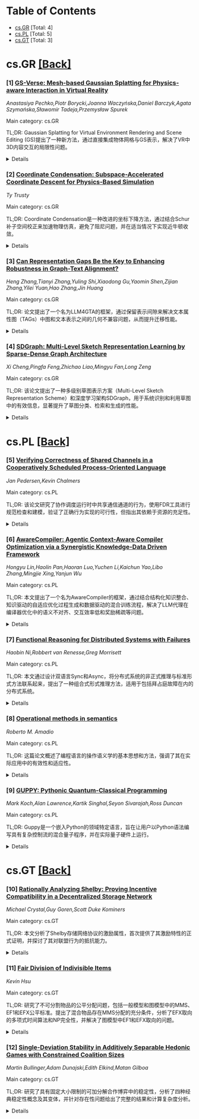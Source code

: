 <div id=toc></div>

# Table of Contents

- [cs.GR](#cs.GR) [Total: 4]
- [cs.PL](#cs.PL) [Total: 5]
- [cs.GT](#cs.GT) [Total: 3]


<div id='cs.GR'></div>

# cs.GR [[Back]](#toc)

### [1] [GS-Verse: Mesh-based Gaussian Splatting for Physics-aware Interaction in Virtual Reality](https://arxiv.org/abs/2510.11878)
*Anastasiya Pechko,Piotr Borycki,Joanna Waczyńska,Daniel Barczyk,Agata Szymańska,Sławomir Tadeja,Przemysław Spurek*

Main category: cs.GR

TL;DR: Gaussian Splatting for Virtual Environment Rendering and Scene Editing (GS)提出了一种新方法，通过直接集成物体网格与GS表示，解决了VR中3D内容交互的局限性问题。


<details>
  <summary>Details</summary>
Motivation: 随着对沉浸式3D内容需求的增长，现有VR交互方法存在工程密集和几何简化的问题，影响了视觉保真度和物理精度。

Method: GS方法直接集成物体网格与GS表示，实现更精确的表面近似和真实变形交互，同时支持物理引擎无关的设计。

Result: 通过18人参与的对比用户研究，验证了GS方法在物理感知拉伸等操作中显著优于现有技术，并在其他物理操作中表现一致可靠。

Conclusion: GS方法为交互式3D操作提供了一种高效、适应性强且直观的替代方案，具有广泛的应用潜力。

Abstract: As the demand for immersive 3D content grows, the need for intuitive and
efficient interaction methods becomes paramount. Current techniques for
physically manipulating 3D content within Virtual Reality (VR) often face
significant limitations, including reliance on engineering-intensive processes
and simplified geometric representations, such as tetrahedral cages, which can
compromise visual fidelity and physical accuracy. In this paper, we introduce
\our{} (\textbf{G}aussian \textbf{S}platting for \textbf{V}irtual
\textbf{E}nvironment \textbf{R}endering and \textbf{S}cene \textbf{E}diting), a
novel method designed to overcome these challenges by directly integrating an
object's mesh with a Gaussian Splatting (GS) representation. Our approach
enables more precise surface approximation, leading to highly realistic
deformations and interactions. By leveraging existing 3D mesh assets, \our{}
facilitates seamless content reuse and simplifies the development workflow.
Moreover, our system is designed to be physics-engine-agnostic, granting
developers robust deployment flexibility. This versatile architecture delivers
a highly realistic, adaptable, and intuitive approach to interactive 3D
manipulation. We rigorously validate our method against the current
state-of-the-art technique that couples VR with GS in a comparative user study
involving 18 participants. Specifically, we demonstrate that our approach is
statistically significantly better for physics-aware stretching manipulation
and is also more consistent in other physics-based manipulations like twisting
and shaking. Further evaluation across various interactions and scenes confirms
that our method consistently delivers high and reliable performance, showing
its potential as a plausible alternative to existing methods.

</details>


### [2] [Coordinate Condensation: Subspace-Accelerated Coordinate Descent for Physics-Based Simulation](https://arxiv.org/abs/2510.12053)
*Ty Trusty*

Main category: cs.GR

TL;DR: Coordinate Condensation是一种改进的坐标下降方法，通过结合Schur补子空间校正来加速物理仿真，避免了阻尼问题，并在适当情况下实现近牛顿收敛。


<details>
  <summary>Details</summary>
Motivation: 传统坐标下降方法在处理全局耦合问题时引入阻尼，可能降低收敛速度。本文旨在通过改进方法消除阻尼并提高效率。

Method: 利用Schur补子空间校正增强局部坐标更新，独立求解局部和子空间位移，避免阻尼问题。

Result: 实验表明，该方法在不同材料刚度和网格分辨率下均显著优于传统坐标下降和JGS2方法，收敛速度更快。

Conclusion: Coordinate Condensation在保持高效并行性的同时，实现了近牛顿收敛，并为未来求解器设计提供了指导。

Abstract: We introduce Coordinate Condensation, a variant of coordinate descent that
accelerates physics-based simulation by augmenting local coordinate updates
with a Schur-complement-based subspace correction. Recent work by Lan et al.
2025 (JGS2) uses perturbation subspaces to augment local solves to account for
global coupling, but their approach introduces damping that can degrade
convergence. We reuse this subspace but solve for local and subspace
displacements independently, eliminating this damping. For problems where the
subspace adequately captures global coupling, our method achieves near-Newton
convergence while retaining the efficiency and parallelism of coordinate
descent. Through experiments across varying material stiffnesses and mesh
resolutions, we show substantially faster convergence than both standard
coordinate descent and JGS2. We also characterize when subspace-based
coordinate methods succeed or fail, offering insights for future solver design.

</details>


### [3] [Can Representation Gaps Be the Key to Enhancing Robustness in Graph-Text Alignment?](https://arxiv.org/abs/2510.12087)
*Heng Zhang,Tianyi Zhang,Yuling Shi,Xiaodong Gu,Yaomin Shen,Zijian Zhang,Yilei Yuan,Hao Zhang,Jin Huang*

Main category: cs.GR

TL;DR: 论文提出了一个名为LLM4GTA的框架，通过保留表示间隙来解决文本属性图（TAGs）中图和文本表示之间的几何不兼容问题，从而提升迁移性能。


<details>
  <summary>Details</summary>
Motivation: 现有方法通过对比学习最大化跨模态相似性，但过度对齐会导致表示空间的结构崩溃，损害拓扑推理和语义理解能力。

Method: LLM4GTA框架包括自适应间隙保留模块和模态内补偿机制，前者防止过度对齐，后者通过辅助分类器增强图空间的区分能力。

Result: 实验表明，LLM4GTA在零样本和少样本场景下显著优于现有方法。

Conclusion: 保留表示间隙是维护模态特定知识和提升迁移性能的关键，LLM4GTA有效地解决了现有方法的局限性。

Abstract: Representation learning on text-attributed graphs (TAGs) integrates
structural connectivity with rich textual semantics, enabling applications in
diverse domains. Current methods largely rely on contrastive learning to
maximize cross-modal similarity, assuming tighter coupling between graph and
text representations improves transfer performance. However, our empirical
analysis reveals that both natural gap expansion and forced gap reduction
result in performance degradation by disrupting pre-trained knowledge
structures and impairing generalization. This arises from the geometric
incompatibility between encoders, where graph encoders capture topological
patterns, while text encoders capture semantic structures. Over-alignment
compresses these distinct spaces into shared subspaces, causing structure
collapse that diminishes both topological reasoning and semantic understanding.
We propose \textbf{LLM4GTA}, a gap-aware alignment framework that preserves
representation gaps as geometric necessities for maintaining modality-specific
knowledge and improving transfer performance. LLM4GTA includes an adaptive gap
preservation module to prevent over-alignment by monitoring similarity
evolution and an intra-modal compensation mechanism that boosts discriminative
power using auxiliary classifiers in graph space. Extensive experiments show
significant improvements over existing methods in zero-shot and few-shot
scenarios.

</details>


### [4] [SDGraph: Multi-Level Sketch Representation Learning by Sparse-Dense Graph Architecture](https://arxiv.org/abs/2510.12192)
*Xi Cheng,Pingfa Feng,Zhichao Liao,Mingyu Fan,Long Zeng*

Main category: cs.GR

TL;DR: 该论文提出了一种多级别草图表示方案（Multi-Level Sketch Representation Scheme）和深度学习架构SDGraph，用于系统识别和利用草图中的有效信息，显著提升了草图分类、检索和生成的性能。


<details>
  <summary>Details</summary>
Motivation: 现有的草图学习方法在识别和利用草图中的有效信息方面存在局限，缺乏对有效信息的系统性研究，这限制了现有方法的性能。

Method: 首先提出了多级别草图表示方案，将草图信息分为草图级、笔画级和点级三个层次；随后设计了深度学习架构SDGraph，包含稀疏图和稠密图两个互补模块，分别用于不同层次的表示学习，并通过信息融合模块增强特征提取。

Result: SDGraph在草图分类和检索任务中分别实现了1.15%和1.70%的准确率提升，在矢量草图生成质量上提升了36.58%。

Conclusion: 多级别草图表示方案和SDGraph架构有效提升了草图相关任务的性能，验证了系统性识别和利用草图信息的潜力。

Abstract: Freehand sketches exhibit unique sparsity and abstraction, necessitating
learning pipelines distinct from those designed for images. For sketch learning
methods, the central objective is to fully exploit the effective information
embedded in sketches. However, there is limited research on what constitutes
effective sketch information, which in turn constrains the performance of
existing approaches. To tackle this issue, we first proposed the Multi-Level
Sketch Representation Scheme to systematically identify the effective
information. The scheme organizes sketch representation into three levels:
sketch-level, stroke-level, and point-level. This design is based on the
granularity of analytical elements, from coarse (sketch-level) to fine
(point-level), thereby ensuring more comprehensive coverage of the sketch
information. For each level, we conducted theoretical analyses and experimental
evaluations to identify and validate the effective information. Building on the
above studies, we developed SDGraph, a deep learning architecture designed to
exploit the identified effective information across the three levels. SDGraph
comprises two complementary modules: a Sparse Graph that treats strokes as
nodes for sketch-level and stroke-level representation learning, and a Dense
Graph that treats points as nodes for sketch-level and point-level
representation learning. Both modules employ graph convolution along with
down-sampling and up-sampling operations, enabling them to function as both
encoder and decoder. Besides that, an information fusion module bridges the two
graphs to further enhance feature extraction. SDGraph supports a wide range of
sketch-related downstream tasks, achieving accuracy improvements of 1.15\% and
1.70\% over the state-of-the-art in classification and retrieval, respectively,
and 36.58\% improvement in vector sketch generation quality.

</details>


<div id='cs.PL'></div>

# cs.PL [[Back]](#toc)

### [5] [Verifying Correctness of Shared Channels in a Cooperatively Scheduled Process-Oriented Language](https://arxiv.org/abs/2510.11751)
*Jan Pedersen,Kevin Chalmers*

Main category: cs.PL

TL;DR: 该论文研究了协作调度运行时中共享通信通道的行为，使用FDR工具进行规范检查和建模，验证了正确行为实现的可行性，但指出其依赖于资源的充足性。


<details>
  <summary>Details</summary>
Motivation: 研究共享通信通道在协作调度运行时中的行为，以确保并发组件在现实条件下能按规范运行。

Method: 使用FDR工具进行规范检查和建模，开发共享通道的行为规范和其在ProcessJ语言中的实现模型。

Result: 结果表明，虽然可以正确实现共享通道的行为，但其结果依赖于执行所有相关进程的充足资源。

Conclusion: 建模并发组件的运行时环境是确保其在现实中按规范运行的必要条件。

Abstract: Correct concurrent behaviour is important in understanding how components
will act within certain conditions. In this work. we analyse the behaviour of
shared communicating channels within a coorporatively scheduled runtime. We use
the refinement checking and modelling tool FDR to develop both specifications
of how such shared channels should behave and models of the implementations of
these channels in the cooperatively scheduled language ProcessJ. Our results
demonstrate that although we can certainly implement the correct behaviour of
such channels, the outcome is dependant on having adequate resources available
to execute all processes involved. We conclude that modelling the runtime
environment of concurrent components is necessary to ensure components behave
as specified in the real world.

</details>


### [6] [AwareCompiler: Agentic Context-Aware Compiler Optimization via a Synergistic Knowledge-Data Driven Framework](https://arxiv.org/abs/2510.11759)
*Hongyu Lin,Haolin Pan,Haoran Luo,Yuchen Li,Kaichun Yao,Libo Zhang,Mingjie Xing,Yanjun Wu*

Main category: cs.PL

TL;DR: 本文提出了一个名为AwareCompiler的框架，通过结合结构化知识整合、知识驱动的自适应优化过程生成和数据驱动的混合训练流程，解决了LLM代理在编译器优化中的语义不对齐、交互效率低和奖励稀疏等问题。


<details>
  <summary>Details</summary>
Motivation: 编译器优化对提升程序性能至关重要，但现有基于LLM的代理在自动化编译器优化中面临语义不对齐、交互效率低和奖励稀疏的挑战。

Method: AwareCompiler框架通过结构化知识整合和数据集构建、知识驱动的自适应优化过程生成以及数据驱动的混合训练流程，解决了上述挑战。

Result: 在标准基准测试中，AwareCompiler在性能和效率上均显著优于现有基线，验证了其知识数据驱动方法的有效性。

Conclusion: AwareCompiler通过创新的知识数据驱动方法，成功提升了编译器优化的自动化水平和性能，为相关领域提供了新的解决方案。

Abstract: Compiler optimization is crucial for enhancing program performance by
transforming the sequence of optimization passes while maintaining correctness.
Despite the promising potential of large language models (LLMs)-based agent for
software optimization, automating compiler optimization remains challenging due
to: (1) semantic misalignment between abstract program representations and
concrete optimization passes, (2) inefficient interaction mechanisms between
agents and compiler environments, and (3) reward sparsity from the extensive
decision-making process within large optimization spaces. This paper introduces
\textbf{AwareCompiler}, an agentic framework for compiler optimization that
addresses these challenges through three key innovations: structured knowledge
integration and dataset construction, knowledge-driven adaptive pass
generation, and data-driven hybrid training pipeline. Experimental results on
standard benchmarks demonstrate that AwareCompiler significantly outperforms
existing baselines in both performance and efficiency, highlighting the
effectiveness of our synergistic knowledge-data-driven approach. Our code is
publicly available at https://github.com/LHY-24/AwareCompiler.

</details>


### [7] [Functional Reasoning for Distributed Systems with Failures](https://arxiv.org/abs/2510.12131)
*Haobin Ni,Robbert van Renesse,Greg Morrisett*

Main category: cs.PL

TL;DR: 本文通过设计双语言Sync和Async，将分布式系统的非正式推理与标准形式方法联系起来，提出了一种组合式形式推理方法，适用于包括拜占庭故障在内的分布式系统。


<details>
  <summary>Details</summary>
Motivation: 分布式系统理论中的非正式推理虽然直观，但其正确性和形式证明的对应性存疑。本文旨在通过语言设计和元分析，将这种推理方式正式化并与标准形式方法连接。

Method: 设计了双语言Sync和Async，Sync以同步数据并行程序描述分布式系统，适合Hoare风格的形式推理；Async以交互式单子程序集合描述系统，具有标准基于跟踪的操作语义。Sync编译为Async并可提取为可执行代码。

Result: 证明了在Sync程序的指称语义中验证的安全属性在其编译的Async程序的操作语义中得以保留。并在Rocq中实现了双语言，验证了BOSCO和SeqPaxos两种容错共识协议的安全属性。

Conclusion: 本文通过双语言设计，提供了一个组合式形式推理框架，成功将分布式系统的非正式推理与形式证明联系起来。

Abstract: Distributed system theory literature often argues for correctness using an
informal, Hoare-like style of reasoning. While these arguments are intuitive,
they have not all been foolproof, and whether they directly correspond to
formal proofs is in question. We formally ground this kind of reasoning and
connect it to standard formal approaches through language design and
meta-analysis, which leads to a functional style of compositional formal
reasoning for a class of distributed systems, including cases involving
Byzantine faults. The core of our approach is twin languages: Sync and Async,
which formalize the insight from distributed system theory that an asynchronous
system can be reduced to a synchronous system for more straightforward
reasoning under certain conditions. Sync describes a distributed system as a
single, synchronous, data-parallel program. It restricts programs syntactically
and has a functional denotational semantics suitable for Hoare-style formal
reasoning. Async models a distributed system as a collection of interacting
monadic programs, one for each non-faulty node in the system. It has a standard
trace-based operational semantics, modeling asynchrony with interleaving. Sync
compiles to Async and can then be extracted to yield executable code. We prove
that any safety property proven for a Sync program in its denotational
semantics is preserved in the operational semantics of its compiled Async
programs. We implement the twin languages in Rocq and verify the safety
properties of two fault-tolerant consensus protocols: BOSCO and SeqPaxos.

</details>


### [8] [Operational methods in semantics](https://arxiv.org/abs/2510.12295)
*Roberto M. Amadio*

Main category: cs.PL

TL;DR: 这篇论文概述了编程语言的操作语义学的基本思想和方法，强调了其在实际应用中的有效性和适应性。


<details>
  <summary>Details</summary>
Motivation: 论文的动机是通过抽象描述程序的执行步骤，建立一个可扩展的框架，以支持语义等价性、规范语言和静态分析的研究和应用。

Method: 采用操作语义学的方法，从程序的抽象计算步骤出发，逐步构建语义等价性、规范语言和静态分析的理论体系。

Result: 操作语义学方法在数学复杂度适中、适应多种编程特性的情况下表现优异，适用于便携式语言实现、程序属性规范和测试，以及编译器或静态分析器正确性证明等任务。

Conclusion: 操作语义学是一种有效且灵活的框架，适用于编程语言的语义学研究及其实际应用，具有广泛的应用前景。

Abstract: The focus of these lecture notes is on abstract models and basic ideas and
results that relate to the operational semantics of programming languages
largely conceived. The approach is to start with an abstract description of the
computation steps of programs and then to build on top semantic equivalences,
specification languages, and static analyses. While other approaches to the
semantics of programming languages are possible, it appears that the
operational one is particularly effective in that it requires a moderate level
of mathematical sophistication and scales reasonably well to a large variety of
programming features. In practice, operational semantics is a suitable
framework to build portable language implementations and to specify and test
program properties. It is also used routinely to tackle more ambitious tasks
such as proving the correctness of a compiler or a static analyzer.

</details>


### [9] [GUPPY: Pythonic Quantum-Classical Programming](https://arxiv.org/abs/2510.12582)
*Mark Koch,Alan Lawrence,Kartik Singhal,Seyon Sivarajah,Ross Duncan*

Main category: cs.PL

TL;DR: Guppy是一个嵌入Python的领域特定语言，旨在让用户以Python语法编写具有复杂控制流的混合量子程序，并在实际量子硬件上运行。


<details>
  <summary>Details</summary>
Motivation: 当前的量子编程工具通常缺乏高级控制和灵活性，难以支持复杂的控制流。Guppy旨在通过Pythonic语法提供更直观的编程体验，并将程序运行在实际量子硬件上。

Method: Guppy是一种嵌入Python的领域特定语言，允许用户编写高级混合量子程序，并支持复杂的控制流。

Result: Guppy提供了Pythonic的编程语法，使得编写和控制量子程序更加直观和灵活。

Conclusion: Guppy为量子编程提供了一种更高级和灵活的工具，有望在实际量子硬件上运行复杂程序。

Abstract: We present ongoing work on Guppy, a domain-specific language embedded in
Python that allows users to write high-level hybrid quantum programs with
complex control flow in Pythonic syntax, aiming to run them on actual quantum
hardware.

</details>


<div id='cs.GT'></div>

# cs.GT [[Back]](#toc)

### [10] [Rationally Analyzing Shelby: Proving Incentive Compatibility in a Decentralized Storage Network](https://arxiv.org/abs/2510.11866)
*Michael Crystal,Guy Goren,Scott Duke Kominers*

Main category: cs.GT

TL;DR: 本文分析了Shelby存储网络协议的激励属性，首次提供了其激励特性的正式证明，并探讨了其对联盟行为的抵抗能力。


<details>
  <summary>Details</summary>
Motivation: 尽管区块链上的去中心化存储是Web3生态的核心组成部分，但大多数存储协议的激励属性缺乏正式分析。这种分析空白可能导致系统虽然能够分发存储，但无法真正实现去中心化。

Method: 通过博弈论模型分析了Shelby协议的激励属性，研究了其结合链下审计与偶尔链上验证的设计，并对联盟行为进行了探讨。

Result: 研究表明，单独的链下审计会导致普遍的逃避行为，而Shelby的结合设计在自然参数设置下实现了激励兼容性。此外，提出了一个简单的修改以增强协议的抵抗联盟能力。

Conclusion: Shelby协议的激励设计在理论上是可行的，通过适当的修改可以进一步增强其抵抗恶意联盟的能力，从而为去中心化存储提供了一个更有前途的解决方案。

Abstract: Decentralized storage is one of the most natural applications built on
blockchains and a central component of the Web3 ecosystem. Yet despite a decade
of active development -- from IPFS and Filecoin to more recent entrants -- most
of these storage protocols have received limited formal analysis of their
incentive properties. Claims of incentive compatibility are sometimes made, but
rarely proven. This gap matters: without well-designed incentives, a system may
distribute storage but fail to truly decentralize it.
  We analyze Shelby -- a storage network protocol recently proposed by Aptos
Labs and Jump Crypto -- and provide the first formal proof of its incentive
properties. Our game-theoretic model shows that while off-chain audits alone
collapse to universal shirking, Shelby's combination of peer audits with
occasional on-chain verification yields incentive compatibility under natural
parameter settings. We also examine coalition behavior and outline a simple
modification that strengthens the protocol's collusion-resilience.

</details>


### [11] [Fair Division of Indivisible Items](https://arxiv.org/abs/2510.12158)
*Kevin Hsu*

Main category: cs.GT

TL;DR: 研究了不可分割物品的公平分配问题，包括一般模型和图模型中的MMS、EF1和EFX公平标准。提出了混合物品存在MMS分配的充分条件，分析了EFX取向的多项式时间算法和NP完全性，并解决了图模型中EF1和EFX取向的问题。


<details>
  <summary>Details</summary>
Motivation: 探讨不可分割物品在不同公平标准下的分配问题，尤其是在混合物品（物品和杂务）中MMS分配的存在性，以及图模型中EFX和EF1取向的计算复杂度。

Method: 采用一般模型和图模型分析方法，研究了MMS、EF1和EFX公平标准在不同条件下的分配可能性，并通过多项式时间算法和NP完全性证明了部分问题的计算复杂度。

Result: 证明了混合物品在特定条件下存在MMS分配；EFX取向在图模型中是NP完全问题，但在特定多图中可多项式时间内解决；EF1和EFX取向在图模型中可多项式时间内解决，而在多图中则为NP难问题。

Conclusion: 研究揭示了混合物品分配的复杂性，并为图模型中公平分配问题的算法设计和计算复杂度提供了新见解，突出了物品和杂务分配的根本差异。

Abstract: We study the fair division of indivisible items. In the general model, the
goal is to allocate $m$ indivisible items to $n$ agents while satisfying
fairness criteria such as MMS, EF1, and EFX. We also study a
recently-introduced graphical model that represents the fair division problem
as a multigraph, in which vertices correspond to agents and edges to items. The
graphical model stipulates that an item can have non-zero marginal utility to
an agent only if its corresponding edge is incident to the agent's
corresponding vertex. We study orientations (allocations that allocate each
edge to an endpoint) in this model, as they are particularly desirable.
  Our first contribution concerns MMS allocations of mixed manna (i.e. a
mixture of goods and chores) in the general model. It is known that MMS
allocations of goods exist when $m \leq n+5$. We generalize this and show that
when $m \leq n+5$, MMS allocations of mixed manna exist as long as $n \leq 3$,
there is an agent whose MMS threshold is non-negative, or every item is a
chore. Remarkably, our result leaves only the case where every agent has a
negative MMS threshold unanswered.
  Our second contribution concerns EFX orientations of multigraphs of goods. We
show that deciding whether EFX orientations exist for multigraphs is
NP-complete, even for symmetric bi-valued multigraphs. Complementarily, we show
symmetric bi-valued multigraphs that do not contain non-trivial odd multitrees
have EFX orientations that can be found in polynomial time.
  Our third contribution concerns EF1 and EFX orientations of graphs and
multigraphs of chores. We obtain polynomial-time algorithms for deciding
whether such graphs have EF1 and EFX orientations, resolving a previous
conjecture and showing a fundamental difference between goods and chores
division. In addition, we show that the analogous problems for multigraphs are
NP-hard.

</details>


### [12] [Single-Deviation Stability in Additively Separable Hedonic Games with Constrained Coalition Sizes](https://arxiv.org/abs/2510.12641)
*Martin Bullinger,Adam Dunajski,Edith Elkind,Matan Gilboa*

Main category: cs.GT

TL;DR: 研究了具有固定大小限制的可加分解合作博弈中的稳定性，分析了四种经典稳定性概念及其变体，并针对存在性问题给出了完整的结果和计算复杂度分析。


<details>
  <summary>Details</summary>
Motivation: 研究动机在于探讨在联盟大小受限的可加分解合作博弈中，不同类型的稳定性概念如何影响稳定结果的存在性及其计算复杂度。

Method: 方法包括分析四种经典稳定性概念（纳什稳定性、个体稳定性、契约纳什稳定性和契约个体稳定性），并考虑两种变体：一种是离开联盟后必须仍满足大小限制，另一种则无此限制。

Result: 结果为每种稳定性概念及其变体提供了关于存在性的完整刻画，并在仅有上限限制时，完全描述了计算复杂度。此外，还给出了契约个体稳定性和契约纳什稳定性的多项式时间算法。

Conclusion: 结论是不同稳定性概念在联盟大小受限的可加分解合作博弈中具有不同的存在性和计算复杂度特性，特别是一些特定的限制条件下可以获得高效算法。

Abstract: We study stability in additively separable hedonic games when coalition sizes
have to respect fixed size bounds. We consider four classic notions of
stability based on single-agent deviations, namely, Nash stability, individual
stability, contractual Nash stability, and contractual individual stability.
For each stability notion, we consider two variants: in one, the coalition left
behind by a deviator must still be of a valid size, and in the other there is
no such constraint. We provide a full picture of the existence of stable
outcomes with respect to given size parameters. Additionally, when there are
only upper bounds, we fully characterize the computational complexity of the
associated existence problem. In particular, we obtain polynomial-time
algorithms for contractual individual stability and contractual Nash stability,
where the latter requires an upper bound of 2. We obtain further results for
Nash stability and contractual individual stability, when the lower bound is at
least 2.

</details>
